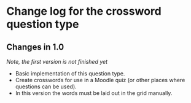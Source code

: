 # Change log for the crossword question type

## Changes in 1.0

_Note, the first version is not finished yet_

* Basic implementation of this question type.
* Create crosswords for use in a Moodle quiz (or other places where questions can be used).
* In this version the words must be laid out in the grid manually.
